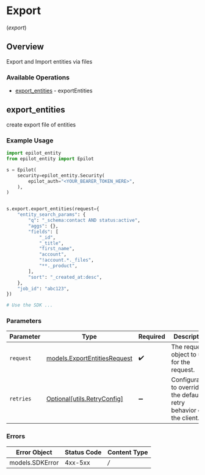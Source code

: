 # Export
(*export*)

## Overview

Export and Import entities via files

### Available Operations

* [export_entities](#export_entities) - exportEntities

## export_entities

create export file of entities

### Example Usage

```python
import epilot_entity
from epilot_entity import Epilot

s = Epilot(
    security=epilot_entity.Security(
        epilot_auth="<YOUR_BEARER_TOKEN_HERE>",
    ),
)


s.export.export_entities(request={
    "entity_search_params": {
        "q": "_schema:contact AND status:active",
        "aggs": {},
        "fields": [
            "_id",
            "_title",
            "first_name",
            "account",
            "!account.*._files",
            "**._product",
        ],
        "sort": "_created_at:desc",
    },
    "job_id": "abc123",
})

# Use the SDK ...

```

### Parameters

| Parameter                                                             | Type                                                                  | Required                                                              | Description                                                           |
| --------------------------------------------------------------------- | --------------------------------------------------------------------- | --------------------------------------------------------------------- | --------------------------------------------------------------------- |
| `request`                                                             | [models.ExportEntitiesRequest](../../models/exportentitiesrequest.md) | :heavy_check_mark:                                                    | The request object to use for the request.                            |
| `retries`                                                             | [Optional[utils.RetryConfig]](../../models/utils/retryconfig.md)      | :heavy_minus_sign:                                                    | Configuration to override the default retry behavior of the client.   |

### Errors

| Error Object    | Status Code     | Content Type    |
| --------------- | --------------- | --------------- |
| models.SDKError | 4xx-5xx         | */*             |
